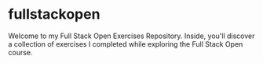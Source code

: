 # fullstackopen
Welcome to my Full Stack Open Exercises Repository. Inside, you'll discover a collection of exercises I completed while exploring the Full Stack Open course.

